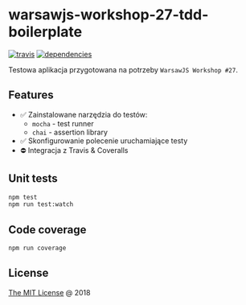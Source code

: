# warsawjs-workshop-27-tdd-boilerplate

[![travis](https://img.shields.io/travis/piecioshka/warsawjs-workshop-27-tdd-boilerplate.svg?maxAge=2592000)](https://travis-ci.org/piecioshka/warsawjs-workshop-27-tdd-boilerplate)
[![dependencies](https://david-dm.org/piecioshka/warsawjs-workshop-27-tdd-boilerplate.svg)](https://github.com/piecioshka/warsawjs-workshop-27-tdd-boilerplate)

Testowa aplikacja przygotowana na potrzeby `WarsawJS Workshop #27`.

## Features

* :white_check_mark: Zainstalowane narzędzia do testów:
    + `mocha` - test runner
    + `chai` - assertion library
* :white_check_mark: Skonfigurowanie polecenie uruchamiające testy
* :no_entry: Integracja z Travis & Coveralls

## Unit tests

```bash
npm test
npm run test:watch
```

## Code coverage

```bash
npm run coverage
```

## License

[The MIT License](http://piecioshka.mit-license.org) @ 2018
